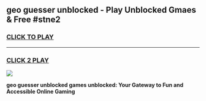 
## geo guesser unblocked - Play Unblocked Gmaes & Free #stne2
<h3>
<a href="https://news.freeplayer.one?title=geo_guesser_unblocked&ref=03M">CLICK TO PLAY</a></h3>
<hr>

<h3>
<a href="https://news.freeplayer.one?title=geo_guesser_unblocked&ref=03M">CLICK 2 PLAY</a>
  
</h3>

<a href="https://news.freeplayer.one?title=geo_guesser_unblocked&ref=03M"><img src="https://clearcache.store/games.png"></a>


**geo guesser unblocked games unblocked: Your Gateway to Fun and Accessible Online Gaming**
